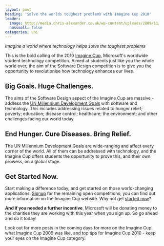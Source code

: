 ```yaml
---
layout: post
heading: 'Solve the worlds toughest problems with Imagine Cup 2010'
leader:
  image: http://media.chris-alexander.co.uk/wp-content/uploads/2009/11/un2.jpg
  hassmall: false
categories: uni
---
```


*Imagine a world where technology helps solve the toughest problems*

This is the bold calling of the 2010 [Imagine Cup](https://www.imaginecup.com/), Microsoft's worldwide student technology competition. Aimed at students just like you the whole world over, the aim of the Software Design competition is to give *you* the opportunity to revolutionise how technology enhances our lives.

## Big Goals. Huge Challenges.

The aims of the Software Design aspect of the Imagine Cup are massive - address the [UN Millennium Development Goals](http://en.wikipedia.org/wiki/Millennium_Development_Goals) with software and technology. This includes addressing issues related to hunger relief; poverty; education; disease control; healthcare; the environment; and other challenges facing our world today.

## End Hunger. Cure Diseases. Bring Relief.

The UN Millennium Development Goals are wide-ranging and affect every corner of the world. All of them can be addressed with technology, and the Imagine Cup offers students the opportunity to prove this, and their own prowess, on a global stage.

<!-- Replace missing image from http://media.chris-alexander.co.uk/wp-content/uploads/2009/11/un2.jpg -->

## Get Started Now.

Start making a difference today, and get started on those world-changing applications. [Signup](https://www.imaginecup.com/) for the remaining open competitions; you can find out more information on the Imagine Cup website. Why not get [started now](https://www.imaginecup.com/)?

**And if you needed a further incentive**, Microsoft will be donating money to the charities they are working with this year when you sign up. So go ahead and do it today!

Look out for more posts in the coming days for more on the Imagine Cup, what Imagine Cup 2009 was like, and top tips for Imagine Cup 2010 - keep your eyes on the Imagine Cup category.

<!-- Replace missing image from http://media.chris-alexander.co.uk/wp-content/uploads/2010/02/icpromo.jpg -->
